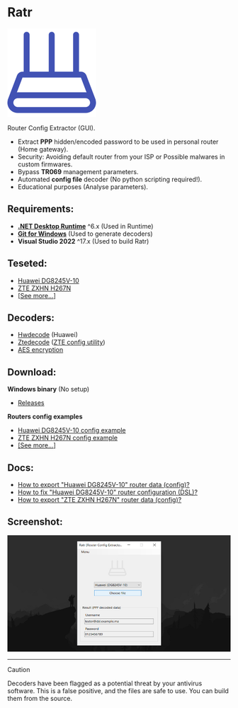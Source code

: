 # Ratr

[![Ratr](./.static/icon.svg)](#)

Router Config Extractor (GUI).  

* Extract **PPP** hidden/encoded password to be used in personal router (Home gateway).
* Security: Avoiding default router from your ISP or Possible malwares in custom firmwares.
* Bypass **TR069** management parameters.
* Automated **config file** decoder (No python scripting required!).
* Educational purposes (Analyse parameters).

## Requirements:

* [**.NET Desktop Runtime**](https://dotnet.microsoft.com/en-us/download/dotnet/thank-you/runtime-desktop-6.0.23-windows-x64-installer) ^6.x (Used in Runtime)
* [**Git for Windows**](https://git-scm.com/downloads/win) (Used to generate decoders)
* **Visual Studio 2022** ^17.x (Used to build Ratr)

## Teseted:

* [Huawei DG8245V-10](https://www.manualslib.com/manual/2439878/Huawei-Dg8245v.html)
* [ZTE ZXHN H267N](https://www.manualslib.com/products/Zte-Zxhn-H267n-6917102.html)
* [[See more...]](./Compatibility.md)

## Decoders:

* [Hwdecode](https://github.com/Jakiboy/Hwdecode) (Huawei)
* [Ztedecode](https://github.com/Jakiboy/Ztedecode) ([ZTE config utility](https://github.com/mkst/zte-config-utility))
* [AES encryption](https://pypi.org/project/pycryptodomex/)

## Download:

**Windows binary** (No setup)

* [Releases](https://github.com/Jakiboy/Ratr/releases)

**Routers config examples**

* [Huawei DG8245V-10 config example](https://github.com/Jakiboy/Ratr/raw/refs/heads/main/config/Huawei-DG8245V-10.example.xml)
* [ZTE ZXHN H267N config example](https://github.com/Jakiboy/Ratr/raw/refs/heads/main/config/ZTE-ZXHN-H267N.example.bin)
* [[See more...]](./config)

## Docs:

* [How to export "Huawei DG8245V-10" router data (config)?](./docs/Huawei-DG8245V-10-Export.md)
* [How to fix "Huawei DG8245V-10" router configuration (DSL)?](./docs/Huawei-DG8245V-10-Config.md)
* [How to export "ZTE ZXHN H267N" router data (config)?](./docs/ZTE-ZXHN-H267N-Export.md)

## Screenshot:

[![screenshot](./.static/screenshot.jpg)](#)

---

> [!CAUTION]
> Decoders have been flagged as a potential threat by your antivirus software. This is a false positive, and the files are safe to use. You can build them from the source.
